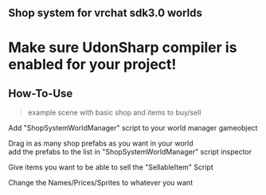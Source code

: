 ## Shop system for vrchat sdk3.0 worlds  


# Make sure UdonSharp compiler is enabled for your project!  

## How-To-Use  
>example scene with basic shop and items to buy/sell  

Add "ShopSystemWorldManager" script to your world manager gameobject

Drag in as many shop prefabs as you want in your world  
add the prefabs to the list in "ShopSystemWorldManager" script inspector

Give items you want to be able to sell the "SellableItem" Script  

Change the Names/Prices/Sprites to whatever you want  

